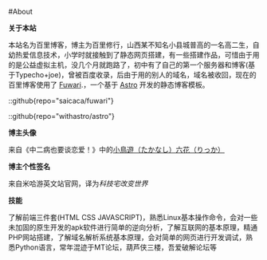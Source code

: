 #About

**关于本站**

本站名为百里博客，博主为百里修行，山西某不知名小县城普高的一名高二生，自幼热爱信息技术，小学时就接触到了静态网页搭建，有一些搭建作品，可惜由于用的是公益虚拟主机，没几个月就跑路了，初中有了自己的第一个服务器和博客(基于Typecho+joe)，曾被百度收录，后由于用的别人的域名，域名被收回，现在的百里博客使用了 [Fuwari](https://github.com/saicaca/fuwari).，一个基于 [Astro](https://astro.build/) 开发的静态博客模板。

::github{repo="saicaca/fuwari"}

::github{repo="withastro/astro"}

**博主头像**

来自《中二病也要谈恋爱！》中的[小鳥遊（たかなし）六花（りっか）](https://zh.moegirl.org.cn/小鸟游六花)

**博主个性签名**

来自米哈游英文站官网，译为*科技宅改变世界*

**技能**

了解前端三件套(HTML CSS JAVASCRIPT)，熟悉Linux基本操作命令，会对一些未加固的原生开发的apk软件进行简单的逆向分析，了解互联网的基本原理，精通PHP网站搭建，了解域名解析系统基本原理，会对简单的网页进行开发调试，熟悉Python语言，常年混迹于MT论坛，葫芦侠三楼，吾爱破解论坛等